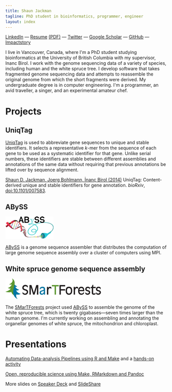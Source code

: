 ```yaml
---
title: Shaun Jackman
tagline: PhD student in bioinformatics, programmer, engineer
layout: index
---
```


[LinkedIn](http://www.linkedin.com/in/sjackman)
— [Resume](http://sjackman.ca/resume)
  [(PDF)](https://www.dropbox.com/s/d7mdj806squlmwz/Shaun%20Jackman.pdf)
— [Twitter](http://twitter.com/sjackman)
— [Google Scholar](http://scholar.google.ca/citations?user=wFl3qXAAAAAJ)
— [GitHub](https://github.com/sjackman)
— [Impactstory](https://impactstory.org/sjackman)

I live in Vancouver, Canada, where I'm a PhD student studying bioinformatics at
the University of British Columbia with my supervisor, Inanc Birol. I work
with the genome sequencing data of a variety of species, including human and
the white spruce tree. I develop software that takes fragmented genome
sequencing data and attempts to reassemble the original genome from which the
short fragments were derived. My undergraduate degree is in computer
engineering. I'm a programmer, an avid traveller, a singer, and an experimental
amateur chef.

Projects
========

UniqTag
-------

[UniqTag][] is used to abbreviate gene sequences to unique and stable
identifiers. It selects a representative *k*-mer from the sequence of each gene
to be used as a systematic identifier for that gene. Unlike serial numbers,
these identifiers are stable between different assemblies and annotations of
the same data without requiring that previous annotations be lifted over by
sequence alignment.

[Shaun D. Jackman, Joerg Bohlmann, İnanç Birol (2014)][uniqtag-paper]
UniqTag: Content-derived unique and stable identifiers for gene annotation.
*bioRxiv*, [doi:10.1101/007583](http://dx.doi.org/10.1101/007583).

[UniqTag]: https://github.com/sjackman/uniqtag
[uniqtag-paper]: https://github.com/sjackman/uniqtag-paper

ABySS
-----

![ABySS](abyss.png)

[ABySS][] is a genome sequence assembler that distributes the computation of
large genome sequence assembly over a cluster of computers using MPI.

[ABySS]: https://github.com/bcgsc/abyss

White spruce genome sequence assembly
-------------------------------------

![SMarTForests](smartforests.png)

The [SMarTForests][] project used [ABySS][] to assemble the genome of the white
spruce tree, which is twenty gigabases&mdash;seven times larger than the human
genome. I'm currently working on assembling and annotating the organellar
genomes of white spruce, the mitochondrion and chloroplast.

[SMarTForests]: http://www.smartforests.ca/

Presentations
================================================================================

[Automating Data-analysis Pipelines using R and Make](http://stat545-ubc.github.io/automation01_slides/)
and a [hands-on activity](http://stat545-ubc.github.io/automation04_make-activity.html)

[Open, reproducible science using Make, RMarkdown and Pandoc](http://sjackman.github.io/open-science/)

More slides on [Speaker Deck][] and [SlideShare][]

[SlideShare]: http://www.slideshare.net/shaunjackman
[Speaker Deck]: https://speakerdeck.com/sjackman
